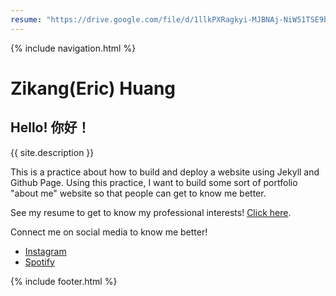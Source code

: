 ```yaml
---
resume: "https://drive.google.com/file/d/1llkPXRagkyi-MJBNAj-NiW51TSE9b7cg/view?usp=sharing"
---
```


{% include navigation.html %}

# Zikang(Eric) Huang

## Hello! 你好！
{{ site.description }}

This is a practice about how to build and deploy a website using Jekyll and Github Page. Using this practice, I want to build some sort of portfolio "about me" website so that people can get to know me better.

See my resume to get to know my professional interests! [Click here](https://drive.google.com/file/d/1llkPXRagkyi-MJBNAj-NiW51TSE9b7cg/view?usp=sharing).

Connect me on social media to know me better!
- [Instagram](https://www.instagram.com/hzk_er1c?igsh=NGVhN2U2NjQ0Yg%3D%3D&utm_source=qr)
- [Spotify](https://open.spotify.com/user/eric2real1?si=M1JoSYsoTWOVLEsL2zxevg)


{% include footer.html %}

